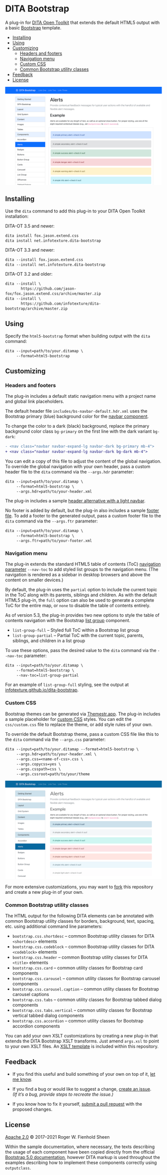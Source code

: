 # DITA Bootstrap

A plug-in for [DITA Open Toolkit][1] that extends the default HTML5 output with a basic [Bootstrap][2] template.

<!-- MarkdownTOC levels="2,3" -->

- [Installing](#installing)
- [Using](#using)
- [Customizing](#customizing)
  - [Headers and footers](#headers-and-footers)
  - [Navigation menu](#navigation-menu)
  - [Custom CSS](#custom-css)
  - [Common Bootstrap utility classes](#common-bootstrap-utility-classes)
- [Feedback](#feedback)
- [License](#license)

<!-- /MarkdownTOC -->

![Sample DITA Bootstrap output](images/default-bootstrap.png)

## Installing

Use the `dita` command to add this plug-in to your DITA Open Toolkit installation:

DITA-OT 3.5 and newer:

```console
dita install fox.jason.extend.css
dita install net.infotexture.dita-bootstrap
```

DITA-OT 3.3 and newer:

```console
dita --install fox.jason.extend.css
dita --install net.infotexture.dita-bootstrap
```

DITA-OT 3.2 and older:

```console
dita --install \
       https://github.com/jason-fox/fox.jason.extend.css/archive/master.zip
dita --install \
       https://github.com/infotexture/dita-bootstrap/archive/master.zip
```

## Using

Specify the `html5-bootstrap` format when building output with the `dita` command:

```console
dita --input=path/to/your.ditamap \
     --format=html5-bootstrap
```

## Customizing

### Headers and footers

The plug-in includes a default static navigation menu with a project name and global link placeholders.

The default header file `includes/bs-navbar-default.hdr.xml` uses the Bootstrap primary (blue) background color for the [navbar component][3].

To change the color to a dark (black) background, replace the primary background color class `bg-primary` on the first line with the dark variant `bg-dark`:

```diff
- <nav class="navbar navbar-expand-lg navbar-dark bg-primary mb-4">
+ <nav class="navbar navbar-expand-lg navbar-dark bg-dark mb-4">
```

You can edit a copy of this file to adjust the content of the global navigation. To override the global navigation with your own header, pass a custom header file to the `dita` command via the `--args.hdr` parameter:

```console
dita --input=path/to/your.ditamap \
     --format=html5-bootstrap \
     --args.hdr=path/to/your-header.xml
```

The plug-in includes a sample [header alternative with a light navbar][4].

No footer is added by default, but the plug-in also includes a sample [footer file][5]. To add a footer to the generated output, pass a custom footer file to the `dita` command via the `--args.ftr` parameter:

```console
dita --input=path/to/your.ditamap \
     --format=html5-bootstrap \
     --args.ftr=path/to/your-footer.xml
```

### Navigation menu

The plug-in extends the standard HTML5 table of contents (ToC) [navigation parameter][6] `--nav-toc` to add styled list groups to the navigation menu. (The navigation is rendered as a sidebar in desktop browsers and above the content on smaller devices.)

By default, the plug-in uses the `partial` option to include the current topic in the ToC along with its parents, siblings and children. As with the default HTML5 plug-in, the `full` option can also be used to generate a complete ToC for the entire map, or `none` to disable the table of contents entirely.

As of version 5.3, the plug-in provides two new options to style the table of contents navigation with the Bootstrap [list group][7] component.

- `list-group-full` – Styled full ToC within a Bootstrap list group
- `list-group-partial` – Partial ToC with the current topic, parents, siblings, and children in a list group

To use these options, pass the desired value to the `dita` command via the `--nav-toc` parameter:

```console
dita --input=path/to/your.ditamap \
     --format=html5-bootstrap \
     --nav-toc=list-group-partial
```

For an example of `list-group-full` styling, see the output at
[infotexture.github.io/dita-bootstrap](https://infotexture.github.io/dita-bootstrap/).

### Custom CSS

Bootstrap themes can be generated via [Themestr.app](https://themestr.app/theme). The plug-in includes a sample placeholder for [custom CSS][8] styles. You can edit the `css/custom.css` file to replace the theme, or add style rules of your own.

To override the default Bootstrap theme, pass a custom CSS file like this to the `dita` command via the `--args.css` parameter:

```console
dita --input=path/to/your.ditamap --format=html5-bootstrap \
     --args.hdr=path/to/your-header.xml \
     --args.css=<name-of-css>.css \
     --args.copycss=yes \
     --args.csspath=css \
     --args.cssroot=path/to/your/theme
```

![Sample DITA Bootstrap output](images/custom-bootstrap.png)

For more extensive customizations, you may want to [fork][9] this repository and create a new plug-in of your own.

### Common Bootstrap utility classes

The HTML output for the following DITA elements can be annotated with common Bootstrap utility classes for borders, background, text, spacing, etc. using additional command line parameters:

- `bootstrap.css.shortdesc` – common Bootstrap utility classes for DITA `<shortdesc>` elements
- `bootstrap.css.codeblock` – common Bootstrap utility classes for DITA `<codeblock>` elements
- `bootstrap.css.header` – common Bootstrap utility classes for DITA `<title>` elements
- `bootstrap.css.card` – common utility classes for Bootstrap card components
- `bootstrap.css.carousel` – common utility classes for Bootstrap carousel components
- `bootstrap.css.carousel.caption` – common utility classes for Bootstrap carousel captions
- `bootstrap.css.tabs` – common utility classes for Bootstrap tabbed dialog components
- `bootstrap.css.tabs.vertical` – common utility classes for Bootstrap vertical tabbed dialog components
- `bootstrap.css.accordion` – common utility classes for Bootstrap accordion components

You can add your own XSLT customizations by creating a new plug-in that extends the DITA Bootstrap XSLT transforms. Just amend `args.xsl` to point to your own XSLT files. An [XSLT template](./xsl/html5-bootstrap-template.xsl) is included within this repository.

## Feedback

- If you find this useful and build something of your own on top of it, [let me know][10].

- If you find a bug or would like to suggest a change, [create an issue][11].  
  _(If it’s a bug, provide steps to recreate the issue.)_

- If you know how to fix it yourself, [submit a pull request][12] with the proposed changes.

## License

[Apache 2.0](LICENSE) © 2017–2021 Roger W. Fienhold Sheen

Within the sample documentation, where necessary, the texts describing the usage of each component have been copied directly from the official [Bootstrap 5.0 documentation][2], however DITA markup is used throughout the examples describing how to implement these components correctly using `outputclass`.

[1]: http://www.dita-ot.org
[2]: https://getbootstrap.com/docs/5.0
[3]: https://getbootstrap.com/docs/5.0/examples/navbars/
[4]: https://github.com/infotexture/dita-bootstrap/blob/develop/includes/bs-navbar-light.hdr.xml
[5]: https://github.com/infotexture/dita-bootstrap/blob/develop/includes/bs-footer-example.xml
[6]: https://www.dita-ot.org/dev/parameters/parameters-html5.html#html5__nav-toc
[7]: https://getbootstrap.com/docs/5.0/components/list-group/
[8]: https://github.com/infotexture/dita-bootstrap/blob/develop/css/custom.css
[9]: https://help.github.com/articles/fork-a-repo/
[10]: https://twitter.com/infotexture
[11]: https://github.com/infotexture/dita-bootstrap/issues/new
[12]: https://help.github.com/articles/using-pull-requests/
